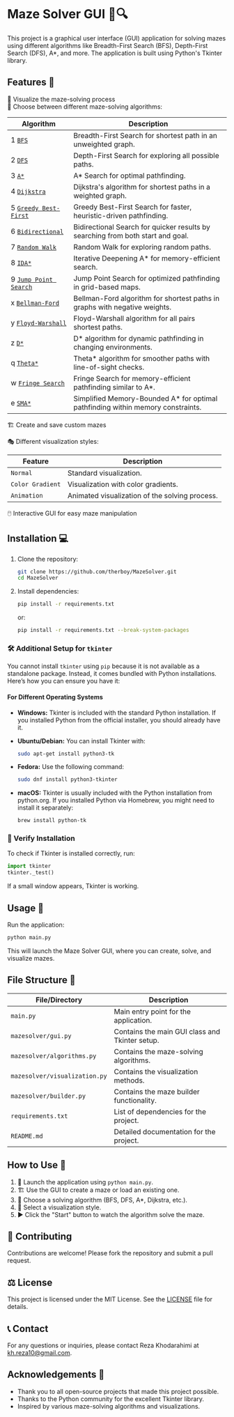 # Maze Solver GUI 🧩🔍

This project is a graphical user interface (GUI) application for solving mazes using different algorithms like Breadth-First Search (BFS), Depth-First Search (DFS), A*, and more. The application is built using Python's Tkinter library.

## Features 🌟

🎨 Visualize the maze-solving process  
🔀 Choose between different maze-solving algorithms:

| Algorithm                                                         | Description                                                                                     |
|-----------------------------------------------------------------|-------------------------------------------------------------------------------------------------|
| 1 [`BFS`](https://www.geeksforgeeks.org/breadth-first-search-or-bfs-for-a-graph/)                 | Breadth-First Search for shortest path in an unweighted graph.                                  |
| 2 [`DFS`](https://www.geeksforgeeks.org/depth-first-search-or-dfs-for-a-graph/)                 | Depth-First Search for exploring all possible paths.                                            |
| 3 [`A*`](https://www.geeksforgeeks.org/a-search-algorithm/)                                     | A* Search for optimal pathfinding.                                                              |
| 4 [`Dijkstra`](https://www.geeksforgeeks.org/dijkstras-shortest-path-algorithm-greedy-algo-7/)   | Dijkstra's algorithm for shortest paths in a weighted graph.                                    |
| 5 [`Greedy Best-First`](https://www.geeksforgeeks.org/greedy-best-first-search-algorithm/)      | Greedy Best-First Search for faster, heuristic-driven pathfinding.                              |
| 6 [`Bidirectional`](https://www.geeksforgeeks.org/bidirectional-search/)                        | Bidirectional Search for quicker results by searching from both start and goal.                 |
| 7 [`Random Walk`](https://www.geeksforgeeks.org/random-walk-implementation-python/)             | Random Walk for exploring random paths.                                                         |
| 8 [`IDA*`](https://www.geeksforgeeks.org/iterative-deepening-a-algorithm-ida-artificial-intelligence/) | Iterative Deepening A* for memory-efficient search.                                             |
| 9 [`Jump Point Search`](https://www.geeksforgeeks.org/jump-search/)                             | Jump Point Search for optimized pathfinding in grid-based maps.                                 |
| x [`Bellman-Ford`](https://www.geeksforgeeks.org/bellman-ford-algorithm-dp-23/)                 | Bellman-Ford algorithm for shortest paths in graphs with negative weights.                      |
| y [`Floyd-Warshall`](https://www.geeksforgeeks.org/floyd-warshall-algorithm-dp-16/)             | Floyd-Warshall algorithm for all pairs shortest paths.                                          |
| z [`D*`](https://en.wikipedia.org/wiki/D*)                                                      | D* algorithm for dynamic pathfinding in changing environments.                                  |
| q [`Theta*`](https://news.movel.ai/theta-star?x-host=news.movel.ai)                              | Theta* algorithm for smoother paths with line-of-sight checks.                                  |
| w [`Fringe Search`](https://en.wikipedia.org/wiki/Fringe_search)                                | Fringe Search for memory-efficient pathfinding similar to A*.                                   |
| e [`SMA*`](https://en.wikipedia.org/wiki/SMA*)                                                  | Simplified Memory-Bounded A* for optimal pathfinding within memory constraints.                 |

🏗️ Create and save custom mazes                              

🎭 Different visualization styles:                            

| Feature                                                         | Description                                                                                     |
|-----------------------------------------------------------------|-------------------------------------------------------------------------------------------------|
|  `Normal`                                                       | Standard visualization.                                                                         |
|  `Color Gradient`                                               | Visualization with color gradients.                                                             |
|  `Animation`                                                    | Animated visualization of the solving process.                                                  |

🖱️ Interactive GUI for easy maze manipulation


## Installation 💻

1. Clone the repository:
   ```bash
   git clone https://github.com/therboy/MazeSolver.git
   cd MazeSolver
   ```

2. Install dependencies:
   ```bash
   pip install -r requirements.txt
   ```
   or:
   ```bash
   pip install -r requirements.txt --break-system-packages
   ```

### 🛠️ Additional Setup for `tkinter`

You cannot install `tkinter` using `pip` because it is not available as a standalone package. Instead, it comes bundled with Python installations. Here’s how you can ensure you have it:

#### For Different Operating Systems

- **Windows:**
  Tkinter is included with the standard Python installation. If you installed Python from the official installer, you should already have it.

- **Ubuntu/Debian:**
  You can install Tkinter with:
  ```bash
  sudo apt-get install python3-tk
  ```

- **Fedora:**
  Use the following command:
  ```bash
  sudo dnf install python3-tkinter
  ```

- **macOS:**
  Tkinter is usually included with the Python installation from python.org. If you installed Python via Homebrew, you might need to install it separately:
  ```bash
  brew install python-tk
  ```

### 🧪 Verify Installation

To check if Tkinter is installed correctly, run:

```python
import tkinter
tkinter._test()
```

If a small window appears, Tkinter is working.

## Usage 🚀

Run the application:
```bash
python main.py
```

This will launch the Maze Solver GUI, where you can create, solve, and visualize mazes.

## File Structure 📁

| File/Directory             | Description                                        |
|----------------------------|----------------------------------------------------|
| `main.py`                  | Main entry point for the application.              |
| `mazesolver/gui.py`        | Contains the main GUI class and Tkinter setup.     |
| `mazesolver/algorithms.py` | Contains the maze-solving algorithms.              |
| `mazesolver/visualization.py` | Contains the visualization methods.            |
| `mazesolver/builder.py`    | Contains the maze builder functionality.           |
| `requirements.txt`         | List of dependencies for the project.              |
| `README.md`                | Detailed documentation for the project.            |

## How to Use 📝

1. 🚀 Launch the application using `python main.py`.
2. 🏗️ Use the GUI to create a maze or load an existing one.
3. 🧠 Choose a solving algorithm (BFS, DFS, A*, Dijkstra, etc.).
4. 🎨 Select a visualization style.
5. ▶️ Click the "Start" button to watch the algorithm solve the maze.

## 🤝 Contributing

Contributions are welcome! Please fork the repository and submit a pull request.

## ⚖️ License

This project is licensed under the MIT License. See the [LICENSE](LICENSE) file for details.

## 📞 Contact

For any questions or inquiries, please contact Reza Khodarahimi at kh.reza10@gmail.com.

## Acknowledgements 🙏
- Thank you to all open-source projects that made this project possible.
- Thanks to the Python community for the excellent Tkinter library.
- Inspired by various maze-solving algorithms and visualizations.
